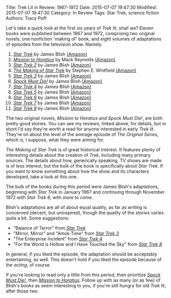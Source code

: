 Title: Trek Lit in Review: 1967-1972
Date: 2015-07-07 19:47:30
Modified: 2015-07-07 19:47:30
Category: In Review
Tags: Star Trek, science fiction
Authors: Tracy Poff

Let's take a quick look at the first six years of *Trek* lit, shall we? Eleven books were published between 1967 and 1972, comprising two original novels, one nonfiction 'making of' book, and eight volumes of adaptations of episodes from the television show. Namely:

1. [*Star Trek*][star-trek-1] by James Blish [(Amazon)][star-trek-1-amzn]
2. [*Mission to Horatius*][mission-to-horatius] by Mack Reynolds [(Amazon)][mission-to-horatius-amzn]
3. [*Star Trek 2*][star-trek-2] by James Blish [(Amazon)][star-trek-2-amzn]
4. [*The Making of Star Trek*][making-of-star-trek] by Stephen E. Whitfield [(Amazon)][making-of-star-trek-amzn]
5. [*Star Trek 3*][star-trek-3] by James Blish [(Amazon)][star-trek-3-amzn]
6. [*Spock Must Die!*][spock-must-die] by James Blish [(Amazon)][spock-must-die-amzn]
7. [*Star Trek 4*][star-trek-4] by James Blish [(Amazon)][star-trek-4-amzn]
8. [*Star Trek 5*][star-trek-5] by James Blish [(Amazon)][star-trek-5-amzn]
9. [*Star Trek 6*][star-trek-6] by James Blish [(Amazon)][star-trek-6-amzn]
10. [*Star Trek 7*][star-trek-7] by James Blish [(Amazon)][star-trek-7-amzn]
11. [*Star Trek 8*][star-trek-8] by James Blish [(Amazon)][star-trek-8-amzn]

The two original novels, *Mission to Horatius* and *Spock Must Die!*, are both pretty good stories. You can see my reviews, linked above, for details, but in short I'd say they're worth a read for anyone interested in early *Trek* lit. They're on about the level of the average episode of *The Original Series*, which is, I suppose, what they were aiming for.

*The Making of Star Trek* is of great historical interest. It features plenty of interesting details about the creation of *Trek*, including many primary sources. The details about how, generically speaking, TV shows are made is of less interest, but the bulk of the book is specifically about *Star Trek*. If you want to know something about how the show and its characters developed, take a look at this one.

The bulk of the books during this period were James Blish's adaptations, beginning with *Star Trek* in January 1967 and continuing through November 1972 with *Star Trek 8*, with more to come.

Blish's adaptations are all of about equal quality, as far as writing is concerned (decent, but uninspired), though the quality of the *stories* varies quite a bit. Some suggestions:

* "Balance of Terror" from [*Star Trek*][star-trek-1-amzn]
* "Mirror, Mirror" and "Amok Time" from [*Star Trek 3*][star-trek-3-amzn]
* "The Enterprise Incident" from [*Star Trek 4*][star-trek-4-amzn]
* "For the World is Hollow and I Have Touched the Sky" from [*Star Trek 8*][star-trek-8-amzn]

In general, if you liked the episode, the adaptation should be acceptably entertaining, as well. This doesn't hold if you liked the episode because of the *acting*, of course.

If you're looking to read only a little from this period, then prioritize [*Spock Must Die!*][spock-must-die-amzn], then [*Mission to Horatius*][mission-to-horatius-amzn]. Follow up with as many (or as few) of Blish's books as seem interesting to you, if you're still hungry for old *Trek* lit, after those two.

[star-trek-1]: {filename}../star-trek-1.md
[mission-to-horatius]: {filename}../mission-to-horatius.md
[star-trek-2]: {filename}../star-trek-2.md
[making-of-star-trek]: {filename}../making-of-star-trek.md
[star-trek-3]: {filename}../star-trek-3.md
[spock-must-die]: {filename}../spock-must-die.md
[star-trek-4]: {filename}../star-trek-4.md
[star-trek-5]: {filename}../star-trek-5.md
[star-trek-6]: {filename}../star-trek-6.md
[star-trek-7]: {filename}../star-trek-7.md
[star-trek-8]: {filename}../star-trek-8.md

[star-trek-1-amzn]: http://www.amazon.com/gp/product/1553056299/ref=as_li_tl?ie=UTF8&amp;camp=1789&amp;creative=390957&amp;creativeASIN=1553056299&amp;linkCode=as2&amp;tag=othstuexi-20&amp;linkId=LX4HAYTTNJHOP5KN
[mission-to-horatius-amzn]: http://www.amazon.com/gp/product/067102812X/ref=as_li_tl?ie=UTF8&amp;camp=1789&amp;creative=390957&amp;creativeASIN=067102812X&amp;linkCode=as2&amp;tag=othstuexi-20&amp;linkId=OJLIDPXQHYX7S63M
[star-trek-2-amzn]: http://www.amazon.com/gp/product/0553108115/ref=as_li_tl?ie=UTF8&amp;camp=1789&amp;creative=390957&amp;creativeASIN=0553108115&amp;linkCode=as2&amp;tag=othstuexi-20&amp;linkId=IEDQZ4FFDHFKNNRF
[making-of-star-trek-amzn]: http://amzn.to/1f7C7mf
[star-trek-3-amzn]: http://www.amazon.com/gp/product/B000HAZBGQ/ref=as_li_tl?ie=UTF8&amp;camp=1789&amp;creative=390957&amp;creativeASIN=B000HAZBGQ&amp;linkCode=as2&amp;tag=othstuexi-20&amp;linkId=YKS4TAMG7E23S65P
[spock-must-die-amzn]: http://www.amazon.com/gp/product/B001NCWD90/ref=as_li_tl?ie=UTF8&amp;camp=1789&amp;creative=390957&amp;creativeASIN=B001NCWD90&amp;linkCode=as2&amp;tag=othstuexi-20&amp;linkId=VAGHK2IF2XMZNYNB
[star-trek-4-amzn]: http://www.amazon.com/gp/product/0553123114/ref=as_li_tl?ie=UTF8&camp=1789&creative=390957&creativeASIN=0553123114&linkCode=as2&tag=othstuexi-20&linkId=GF3CSLNUKVQG32B4
[star-trek-5-amzn]: http://amzn.to/1H4B4fQ
[star-trek-6-amzn]: http://amzn.to/1FZNamK
[star-trek-7-amzn]: http://amzn.to/1dFpfSU
[star-trek-8-amzn]: http://amzn.to/1dFZZvF
